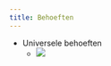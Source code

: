 ```yaml
---
title: Behoeften
---
```


- Universele behoeften
	 - ![](https://firebasestorage.googleapis.com/v0/b/firescript-577a2.appspot.com/o/imgs%2Fapp%2FGijs%2F9QmQFByn54.png?alt=media&token=a7b44226-1a5b-48e5-bd2f-c838fd8bc0e7)
